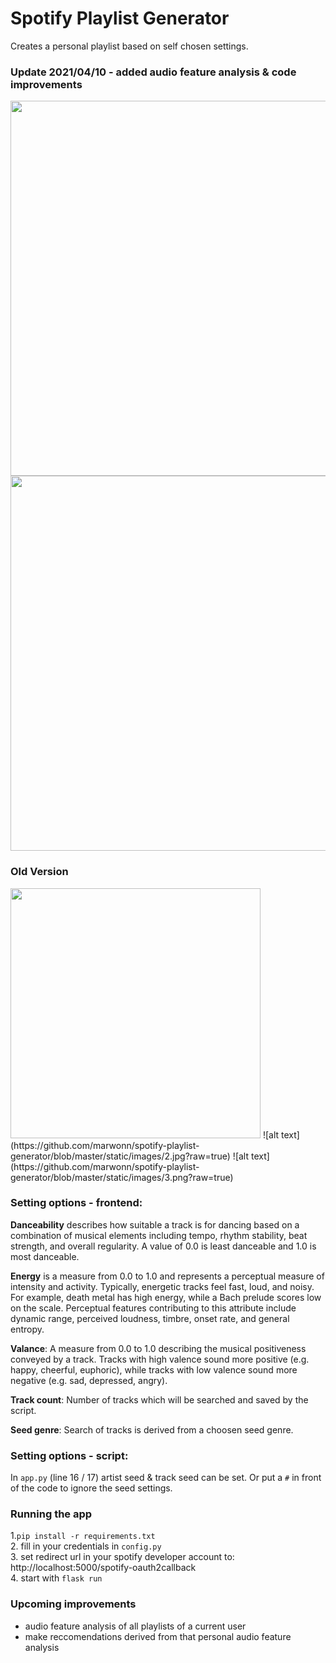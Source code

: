 # Spotify Playlist Generator
Creates a personal playlist based on self chosen settings.

### Update 2021/04/10 - added audio feature analysis & code improvements

<img src="https://github.com/marwonn/spotify-playlist-generator/blob/master/static/images/1_04.png"  width="600">

<img src="https://github.com/marwonn/spotify-playlist-generator/blob/master/static/images/2_04.png"  width="600">


### Old Version

<img src="https://github.com/marwonn/spotify-playlist-generator/blob/master/static/images/2_04.png"  width="400">
![alt text](https://github.com/marwonn/spotify-playlist-generator/blob/master/static/images/2.jpg?raw=true)
![alt text](https://github.com/marwonn/spotify-playlist-generator/blob/master/static/images/3.png?raw=true)

### Setting options - frontend:

**Danceability** describes how suitable a track is for dancing based on a combination of musical elements including tempo, rhythm stability, beat strength, and overall regularity. A value of 0.0 is least danceable and 1.0 is most danceable.

**Energy** is a measure from 0.0 to 1.0 and represents a perceptual measure of intensity and activity. Typically, energetic tracks feel fast, loud, and noisy. For example, death metal has high energy, while a Bach prelude scores low on the scale. Perceptual features contributing to this attribute include dynamic range, perceived loudness, timbre, onset rate, and general entropy.

**Valance**: A measure from 0.0 to 1.0 describing the musical positiveness conveyed by a track. Tracks with high valence sound more positive (e.g. happy, cheerful, euphoric), while tracks with low valence sound more negative (e.g. sad, depressed, angry).

**Track count**: Number of tracks which will be searched and saved by the script.

**Seed genre**: Search of tracks is derived from a choosen seed genre.

### Setting options - script:
In `app.py` (line 16 / 17) artist seed & track seed can be set. Or put a `#` in front of the code to ignore the seed settings. 


### Running the app 
1.`pip install -r requirements.txt` \
2. fill in your credentials in `config.py` \
3. set redirect url in your spotify developer account to: http://localhost:5000/spotify-oauth2callback \
4. start with `flask run`


### Upcoming improvements
- audio feature analysis of all playlists of a current user
- make reccomendations derived from that personal audio feature analysis 
